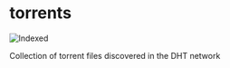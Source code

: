 torrents 
========
![Indexed](https://img.shields.io/badge/indexed-198403-blue)

Collection of torrent files discovered in the DHT network
